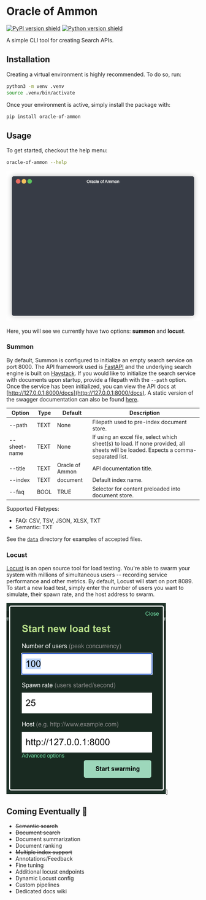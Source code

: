 # Oracle of Ammon

[![PyPI version shield](https://img.shields.io/pypi/v/oracle-of-ammon?style=flat-square)](https://pypi.org/project/oracle-of-ammon/)
[![Python version shield](https://img.shields.io/pypi/pyversions/oracle-of-ammon?style=flat-square)](https://pypi.org/project/oracle-of-ammon/)

A simple CLI tool for creating Search APIs.

## Installation

Creating a virtual environment is highly recommended. To do so, run:

```bash
python3 -m venv .venv
source .venv/bin/activate
```

Once your environment is active, simply install the package with:

```bash
pip install oracle-of-ammon
```

## Usage

To get started, checkout the help menu:

```bash
oracle-of-ammon --help
```

[![Image of oracle-of-ammon cli help documentaiton](https://github.com/kmcleste/oracle-of-ammon/blob/main/images/oracle-of-ammon-help.gif?raw=true)](https://github.com/faressoft/terminalizer)

Here, you will see we currently have two options: **summon** and **locust**.

### Summon

By default, Summon is configured to initialize an empty search service on port 8000. The API framework used is [FastAPI](https://fastapi.tiangolo.com/) and the underlying search engine is built on [Haystack](https://docs.haystack.deepset.ai/). If you would like to initialize the search service with documents upon startup, provide a filepath with the `--path` option. Once the service has been initialized, you can view the API docs at [http://127.0.0.1:8000/docs](http://127.0.0.1:8000/docs). A static version of the swagger documentation can also be found [here](https://petstore.swagger.io/?url=https://raw.githubusercontent.com/kmcleste/oracle-of-ammon/main/openapi.json#/).

| Option        | Type | Default         | Description                                                                                                                         |
| ------------- | ---- | --------------- | ----------------------------------------------------------------------------------------------------------------------------------- |
| --path        | TEXT | None            | Filepath used to pre-index document store.                                                                                          |
| --sheet-name  | TEXT | None            | If using an excel file, select which sheet(s) to load. If none provided, all sheets will be loaded. Expects a comma-separated list. |
| --title       | TEXT | Oracle of Ammon | API documentation title.                                                                                                            |
| --index       | TEXT | document        | Default index name.                                                                                                                 |
| --faq         | BOOL | TRUE            | Selector for content preloaded into document store.                                                                                 |

Supported Filetypes:

- FAQ: CSV, TSV, JSON, XLSX, TXT
- Semantic: TXT

See the [`data`](https://github.com/kmcleste/oracle-of-ammon/tree/main/oracle_of_ammon/data) directory for examples of accepted files.

### Locust

[Locust](https://locust.io/) is an open source tool for load testing. You're able to swarm your system with millions of simultaneous users -- recording service performance and other metrics. By default, Locust will start on port 8089. To start a new load test, simply enter the number of users you want to simulate, their spawn rate, and the host address to swarm.

[![Image of locust config](https://github.com/kmcleste/oracle-of-ammon/blob/main/images/locust-config.png?raw=true)](https://locust.io)]

## Coming Eventually 👀

- ~~Semantic search~~
- ~~Document search~~
- Document summarization
- Document ranking
- ~~Multiple index support~~
- Annotations/Feedback
- Fine tuning
- Additional locust endpoints
- Dynamic Locust config
- Custom pipelines
- Dedicated docs wiki
